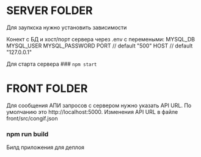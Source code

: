 
# SERVER FOLDER
Для заупкска нужно установить зависимости

Конект с БД и хост/порт сервера через .env с перемеными: 
MYSQL_DB
MYSQL_USER
MYSQL_PASSWORD
PORT // default "500"
HOST // default "127.0.0.1"

Для старта сервера ### `npm start`

# FRONT FOLDER

Для сообщения АПИ запросов с сервером нужно указать API URL.
По умолчанию это http://localhost:5000. Изменения API URL в файле front/src/congif.json

### npm run build 
Билд приложения для деплоя